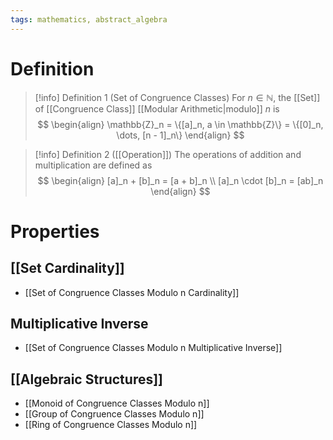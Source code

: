 ```yaml
---
tags: mathematics, abstract_algebra
---
```


# Definition

> [!info] Definition 1 (Set of Congruence Classes)
> For $n \in \mathbb{N}$, the [[Set]] of [[Congruence Class]] [[Modular Arithmetic|modulo]] $n$ is
> $$
> \begin{align}
> \mathbb{Z}_n = \{[a]_n, a \in \mathbb{Z}\} = \{[0]_n, \dots, [n - 1]_n\}
> \end{align}
> $$

> [!info] Definition 2 ([[Operation]])
> The operations of addition and multiplication are defined as
> $$
> \begin{align}
> [a]_n + [b]_n = [a + b]_n \\
> [a]_n \cdot [b]_n = [ab]_n
> \end{align}
> $$

# Properties

## [[Set Cardinality]]
- [[Set of Congruence Classes Modulo n Cardinality]]

## Multiplicative Inverse
- [[Set of Congruence Classes Modulo n Multiplicative Inverse]]

## [[Algebraic Structures]]
- [[Monoid of Congruence Classes Modulo n]]
- [[Group of Congruence Classes Modulo n]]
- [[Ring of Congruence Classes Modulo n]]